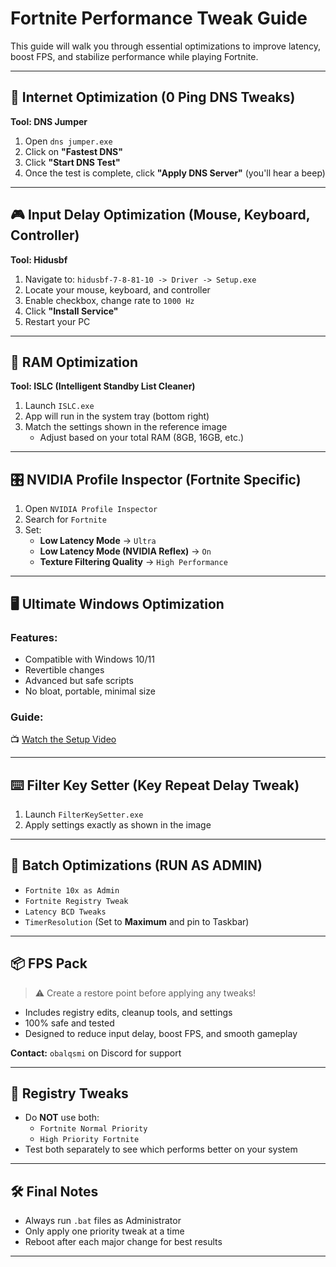 # Fortnite Performance Tweak Guide

This guide will walk you through essential optimizations to improve latency, boost FPS, and stabilize performance while playing Fortnite.

---

## 📶 Internet Optimization (0 Ping DNS Tweaks)

**Tool: DNS Jumper**

1. Open `dns jumper.exe`
2. Click on **"Fastest DNS"**
3. Click **"Start DNS Test"**
4. Once the test is complete, click **"Apply DNS Server"** (you'll hear a beep)

---

## 🎮 Input Delay Optimization (Mouse, Keyboard, Controller)

**Tool: Hidusbf**

1. Navigate to: `hidusbf-7-8-81-10 -> Driver -> Setup.exe`
2. Locate your mouse, keyboard, and controller
3. Enable checkbox, change rate to `1000 Hz`
4. Click **"Install Service"**
5. Restart your PC

---

## 🧠 RAM Optimization

**Tool: ISLC (Intelligent Standby List Cleaner)**

1. Launch `ISLC.exe`
2. App will run in the system tray (bottom right)
3. Match the settings shown in the reference image
   - Adjust based on your total RAM (8GB, 16GB, etc.)

---

## 🎛️ NVIDIA Profile Inspector (Fortnite Specific)

1. Open `NVIDIA Profile Inspector`
2. Search for `Fortnite`
3. Set:
   - **Low Latency Mode** → `Ultra`
   - **Low Latency Mode (NVIDIA Reflex)** → `On`
   - **Texture Filtering Quality** → `High Performance`

---

## 🖥️ Ultimate Windows Optimization

### Features:
- Compatible with Windows 10/11
- Revertible changes
- Advanced but safe scripts
- No bloat, portable, minimal size

### Guide:
📺 [Watch the Setup Video](https://youtu.be/PlACZ9Gp1xo)

---

## ⌨️ Filter Key Setter (Key Repeat Delay Tweak)

1. Launch `FilterKeySetter.exe`
2. Apply settings exactly as shown in the image

---

## 🔧 Batch Optimizations (RUN AS ADMIN)

- `Fortnite 10x as Admin`
- `Fortnite Registry Tweak`
- `Latency BCD Tweaks`
- `TimerResolution` (Set to **Maximum** and pin to Taskbar)

---

## 📦 FPS Pack

> ⚠️ Create a restore point before applying any tweaks!

- Includes registry edits, cleanup tools, and settings
- 100% safe and tested
- Designed to reduce input delay, boost FPS, and smooth gameplay

**Contact:** `obalqsmi` on Discord for support

---

## 🧩 Registry Tweaks

- Do **NOT** use both:
  - `Fortnite Normal Priority`
  - `High Priority Fortnite`
- Test both separately to see which performs better on your system

---

## 🛠️ Final Notes

- Always run `.bat` files as Administrator
- Only apply one priority tweak at a time
- Reboot after each major change for best results

---

